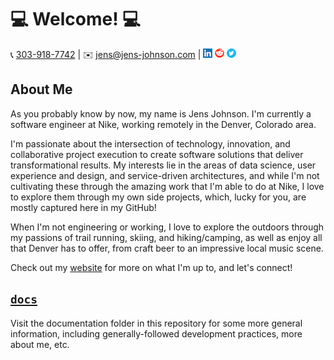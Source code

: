 # 💻 Welcome! 💻

📞 [303-918-7742](tel:+13039187742) | ✉️ [jens@jens-johnson.com](mailto:jens@jens-johnson.com) |
[![](.images/linkedin-logo.png)](https://www.linkedin.com/in/jens-johnson/)
[![](.images/reddit-logo.png)](https://www.reddit.com/user/jens-johnson)
[![](.images/twitter-logo.png)](https://twitter.com/JensJohnson9)

## About Me

As you probably know by now, my name is Jens Johnson. I'm currently a software engineer at Nike, working remotely in 
the Denver, Colorado area.

I'm passionate about the intersection of technology, innovation, and collaborative 
project execution to create software solutions that deliver transformational results. My interests lie in the areas 
of data science, user experience and design, and service-driven architectures, and while I'm not cultivating these 
through the amazing work that I'm able to do at Nike, I love to explore them through my own side projects, which, 
lucky for you, are mostly captured here in my GitHub!

When I'm not engineering or working, I love to explore the outdoors through my passions of trail running, skiing, 
and hiking/camping, as well as enjoy all that Denver has to offer, from craft beer to an impressive local music scene.

Check out my [website](http://www.jens-johnson.com) for more on what I'm up to, and let's connect!

## [`docs`](docs)
Visit the documentation folder in this repository for some more general information, including generally-followed 
development practices, more about me, etc.